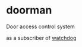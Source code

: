 # doorman
Door access control system

as a subscriber of [watchdog](https://github.com/libredorm/watchdog)
